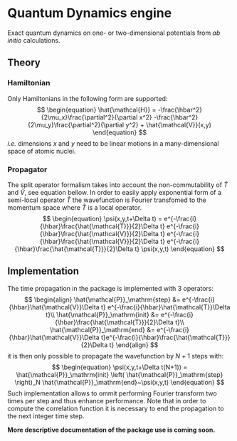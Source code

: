 # Quantum Dynamics engine

Exact quantum dynamics on one- or two-dimensional potentials from *ab initio* calculations. 

## Theory
### Hamiltonian
Only Hamiltonians in the following form are supported:
$$
\begin{equation}
\hat{\mathcal{H}} = -\frac{\hbar^2}{2\mu_x}\frac{\partial^2}{\partial x^2} -\frac{\hbar^2}{2\mu_y}\frac{\partial^2}{\partial y^2} + \hat{\mathcal{V}}(x,y)
\end{equation}
$$
*i.e.* dimensions $x$ and $y$ need to be linear motions in a many-dimensional space of atomic nuclei.
### Propagator
The split operator formalism takes into account the non-commutability of $\hat{T}$ and $\hat{V}$, see equation bellow. In order to easily apply exponential form of a semi-local operator $\hat{T}$ the wavefunction is Fourier transfomed to the momentum space where $\hat{T}$ is a local operator.
$$
\begin{equation}
\psi(x,y,t+\Delta t) = e^{-\frac{i}{\hbar}\frac{\hat{\mathcal{T}}}{2}\Delta t}
    e^{-\frac{i}{\hbar}\frac{\hat{\mathcal{V}}}{2}\Delta t}
    e^{-\frac{i}{\hbar}\frac{\hat{\mathcal{V}}}{2}\Delta t}
    e^{-\frac{i}{\hbar}\frac{\hat{\mathcal{T}}}{2}\Delta t}
    \psi(x,y,t)
\end{equation}
$$

## Implementation
The time propagation in the package is implemented with 3 operators:
$$
\begin{align}
\hat{\mathcal{P}}_\mathrm{step} &= 
    e^{-\frac{i}{\hbar}\hat{\mathcal{V}}\Delta t}
    e^{-\frac{i}{\hbar}\hat{\mathcal{T}}\Delta t}\\
\hat{\mathcal{P}}_\mathrm{init} &= 
    e^{-\frac{i}{\hbar}\frac{\hat{\mathcal{T}}}{2}\Delta t}\\
\hat{\mathcal{P}}_\mathrm{end} &= 
    e^{-\frac{i}{\hbar}\hat{\mathcal{V}}\Delta t}e^{-\frac{i}{\hbar}\frac{\hat{\mathcal{T}}}{2}\Delta t}
\end{align}
$$
it is then only possible to propagate the wavefunction by $N+1$ steps with:
$$
\begin{equation}
\psi(x,y,t+\Delta t(N+1)) = \hat{\mathcal{P}}_\mathrm{init} \left( \hat{\mathcal{P}}_\mathrm{step} \right)_N \hat{\mathcal{P}}_\mathrm{end}~\psi(x,y,t)
\end{equation}
$$
Such implementation allows to ommit performing Fourier transform two times per step and thus enhance performance. 
Note that in order to compute the correlation function it is necessary to end the propagation to the next integer time step.

**More descriptive documentation of the package use is coming soon.**